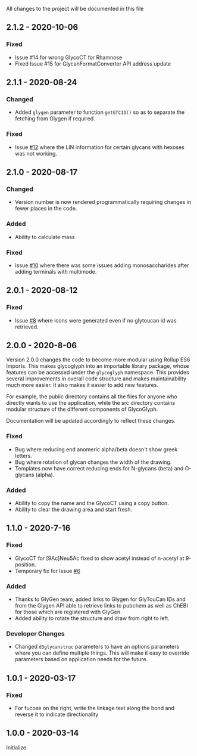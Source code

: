All changes to the project will be documented in this file

## 2.1.2 - 2020-10-06

### Fixed
- Issue #14 for wrong GlycoCT for Rhamnose
- Fixed Issue #15 for GlycanFormatConverter API address update 


## 2.1.1 - 2020-08-24

### Changed
- Added `glygen` parameter to function `getGTCID()` so as to separate the fetching from Glygen if required.

### Fixed 
- Issue [#12](https://github.com/akulmehta/GlycoGlyphPublic/issues/12) where the LIN information for certain glycans with hexoses was not working.


## 2.1.0 - 2020-08-17

### Changed
- Version number is now rendered programmatically requiring changes in fewer places in the code.

### Added
- Ability to calculate mass

### Fixed
- Issue [#10](https://github.com/akulmehta/GlycoGlyphPublic/issues/10) where there was some issues adding monosaccharides after adding terminals with multimode.


## 2.0.1 - 2020-08-12

### Fixed
- Issue [#8](https://github.com/akulmehta/GlycoGlyphPublic/issues/8) where icons were generated even if no glytoucan id was retrieved.

## 2.0.0 - 2020-8-06

Version 2.0.0 changes the code to become more modular using Rollup ES6 Imports. This makes glycoglyph into an importable library package, whose features can be accessed under the `glycoglyph` namespace. This provides several improvements in overall code structure and makes maintainability much more easier. It also makes it easier to add new features. 

For example, the public directory contains all the files for anyone who directly wants to use the application, while the src directory contains modular structure of the different components of GlycoGlyph.

Documentation will be updated accordingly to reflect these changes.

### Fixed
- Bug where reducing end anomeric alpha/beta doesn't show greek letters.
- Bug where rotation of glycan changes the width of the drawing.
- Templates now have correct reducing ends for N-glycans (beta) and O-glycans (alpha).

### Added 
- Ability to copy the name and the GlycoCT using a copy button.
- Ability to clear the drawing area and start fresh.

## 1.1.0 - 2020-7-16

### Fixed

- GlycoCT for [9Ac]Neu5Ac fixed to show acetyl instead of n-acetyl at 9-position.
- Temporary fix for Issue [#6](https://github.com/akulmehta/GlycoGlyphPublic/issues/6)

### Added

- Thanks to GlyGen team, added links to Glygen for GlyTouCan IDs and from the Glygen API able to retrieve links to pubchem as well as ChEBI for those which are registered with GlyGen.
- Added ability to rotate the structure and draw from right to left.

### Developer Changes

- Changed `d3glycanstruc` parameters to have an options parameters where you can define multiple things. This will make it easy to override parameters based on application needs for the future.


## 1.0.1 - 2020-03-17

### Fixed

- For fucose on the right, write the linkage text along the bond and reverse it to indicate directionality

## 1.0.0 - 2020-03-14

Initialize

